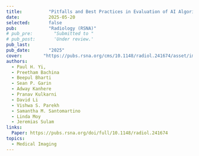 ```yaml
---
title:          "Pitfalls and Best Practices in Evaluation of AI Algorithmic Biases in Radiology"
date:           2025-05-20
selected:       false
pub:            "Radiology (RSNA)"
# pub_pre:        "Submitted to "
# pub_post:       'Under review.'
pub_last:       
pub_date:       "2025"
cover:        "https://pubs.rsna.org/cms/10.1148/radiol.241674/asset/images/medium/radiol.241674.fig4.gif"
authors:
  - Paul H. Yi,
  - Preetham Bachina
  - Beepul Bharti
  - Sean P. Garin
  - Adway Kanhere
  - Pranav Kulkarni
  - David Li
  - Vishwa S. Parekh
  - Samantha M. Santomartino
  - Linda Moy
  - Jeremias Sulam
links:
  Paper: https://pubs.rsna.org/doi/full/10.1148/radiol.241674
topics:
  - Medical Imaging
---
```

